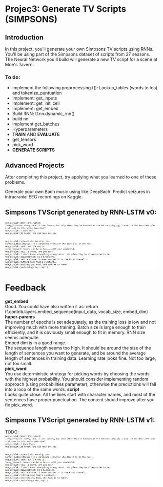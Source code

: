 # Projec3: Generate TV Scripts (SIMPSONS) 

## Introduction
In this project, you'll generate your own Simpsons TV scripts using RNNs. You'll be using part of the Simpsons dataset of scripts from 27 seasons. The Neural Network you'll build will generate a new TV script for a scene at Moe's Tavern.

### To do: 
* Implement the following preprocessing f(): Lookup_tables (words to Ids) and tokenize_puntuation
* Implement: get_inputs 
* Implement: get_init_cell 
* Implement: get_embed 
* Build RNN: tf.nn.dynamic_rnn()
* build nn 
* implement get_batches 
* Hyperparameters 
* **TRAIN** AND **EVALUATE**
* get_tensors 
* pick_word 
* **GENERATE** **SCRIPTS**


## Advanced Projects
After completing this project, try applying what you learned to one of these problems.

Generate your own Bach music using like DeepBach.
Predict seizures in intracranial EEG recordings on Kaggle.

## Simpsons TVScript generated by RNN-LSTM v0:

<img src="./assets/SimpsonsTVScript_generatedByLSTM.JPG">


# Feedback 
**get_embed**<br>
Good. You could have also written it as: return tf.contrib.layers.embed_sequence(input_data, vocab_size, embed_dim)<br>
**hyper-params**<br>
The number of epochs is set adequately, as the training loss is low and not improving much with more training.
Batch size is large enough to train efficiently, and it is obviously small enough to fit in memory.
RNN size seems adequate.<br>
Embed dim is in a good range.<br>
The sequence length seems too high. It should be around the size of the length of sentences you want to generate, and be around the average length of sentences in training data.
Learning rate looks fine. Not too large, not too small.<br>
**pick_word**<br>
You use deterministic strategy for picking words by choosing the words with the highest probability. You should consider implementing random approach (using probabilities parameter), otherwise the predictions will fall into a loop of the same words.
**script**<br>
Looks quite close. All the lines start with character names, and most of the sentences have proper punctuation.
The content should improve after you fix pick_word.<br>

## Simpsons TVScript generated by RNN-LSTM v1:
TODO:
_<img src="./assets/SimpsonsTVScript_generatedByLSTM.JPG">_


